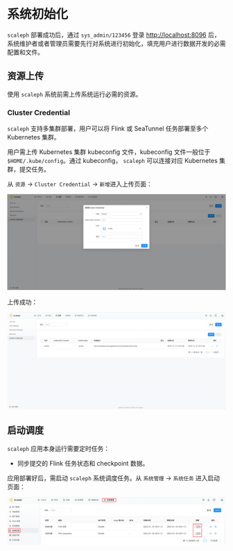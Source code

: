 # 系统初始化

`scaleph` 部署成功后，通过 `sys_admin/123456` 登录 [http://localhost:8096](http://localhost:8096) 后，系统维护者或者管理员需要先行对系统进行初始化，填充用户进行数据开发的必需配置和文件。

## 资源上传

使用 `scaleph` 系统前需上传系统运行必需的资源。

### Cluster Credential

`scaleph` 支持多集群部署，用户可以将 Flink 或 SeaTunnel 任务部署至多个 Kubernetes 集群。

用户需上传 Kubernetes 集群 kubeconfig 文件，kubeconfig 文件一般位于 `$HOME/.kube/config`。通过 kubeconfig， `scaleph` 可以连接对应 Kubernetes 集群，提交任务。

从 `资源` -> `Cluster Credential` -> `新增`进入上传页面：

![cluster_credential_upload](./images/initialize/cluster_credential_upload.png)

上传成功：

![cluster_credential_list](./images/initialize/cluster_credential_list.png)

## 启动调度

`scaleph` 应用本身运行需要定时任务：

* 同步提交的 Flink 任务状态和 checkpoint 数据。

应用部署好后，需启动 `scaleph` 系统调度任务。从 `系统管理` -> `系统任务` 进入启动页面：

![schedule_system_job](./images/initialize/schedule_system_job.png)
